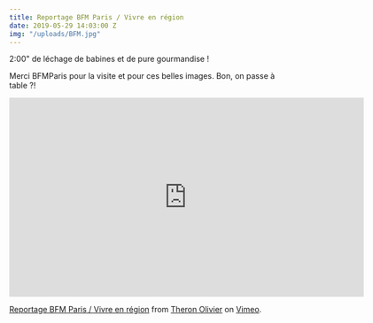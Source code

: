 ```yaml
---
title: Reportage BFM Paris / Vivre en région
date: 2019-05-29 14:03:00 Z
img: "/uploads/BFM.jpg"
---
```


2:00" de léchage de babines et de pure gourmandise !

Merci BFMParis pour la visite et pour ces belles images.
Bon, on passe à table ?!

<iframe src="https://player.vimeo.com/video/339111445" width="640" height="360" frameborder="0" allow="autoplay; fullscreen" allowfullscreen></iframe>
<p><a href="https://vimeo.com/339111445">Reportage BFM Paris / Vivre en r&eacute;gion</a> from <a href="https://vimeo.com/user99088326">Theron Olivier</a> on <a href="https://vimeo.com">Vimeo</a>.</p>
